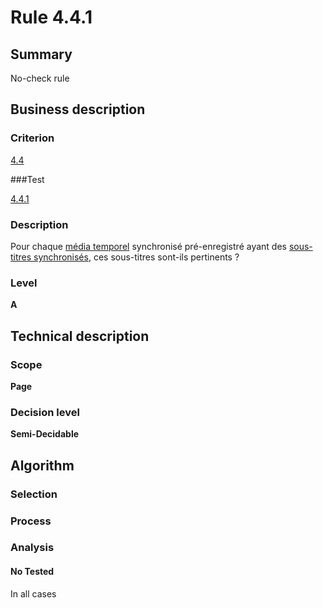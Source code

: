 # Rule 4.4.1

## Summary

No-check rule

## Business description

### Criterion

[4.4](http://references.modernisation.gouv.fr/referentiel-technique-0#crit-4-4)

###Test

[4.4.1](http://references.modernisation.gouv.fr/referentiel-technique-0#test-4-4-1)

### Description

Pour chaque <a href="http://references.modernisation.gouv.fr/sites/default/files/RGAA3_RC2-1/glossaire.htm#mMediaTemp">m&eacute;dia temporel</a> synchronis&eacute; pr&eacute;-enregistr&eacute; ayant des <a href="http://references.modernisation.gouv.fr/sites/default/files/RGAA3_RC2-1/glossaire.htm#mSsTitreSynchro">sous-titres synchronis&eacute;s</a>, ces sous-titres sont-ils pertinents ?

### Level

**A**

## Technical description

### Scope

**Page**

### Decision level

**Semi-Decidable**

## Algorithm

### Selection

### Process

### Analysis

#### No Tested 

In all cases
